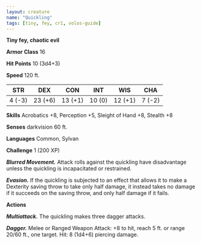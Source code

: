 ```yaml
---
layout: creature
name: "Quickling"
tags: [tiny, fey, cr1, volos-guide]
---
```


**Tiny fey, chaotic evil**

**Armor Class** 16

**Hit Points** 10 (3d4+3)

**Speed** 120 ft.

|   STR   |   DEX   |   CON   |   INT   |   WIS   |   CHA   |
|:-----:|:-----:|:-----:|:-----:|:-----:|:-----:|
| 4 (-3) | 23 (+6) | 13 (+1) | 10 (0) | 12 (+1) | 7 (-2) |

**Skills** Acrobatics +8, Perception +5, Sleight of Hand +8, Stealth +8

**Senses** darkvision 60 ft.

**Languages** Common, Sylvan

**Challenge** 1 (200 XP)

***Blurred Movement.*** Attack rolls against the quickling have disadvantage unless the quickling is incapacitated or restrained.

***Evasion.*** If the quickling is subjected to an effect that allows it to make a Dexterity saving throw to take only half damage, it instead takes no damage if it succeeds on the saving throw, and only half damage if it fails.

**Actions**

***Multiattack.*** The quickling makes three dagger attacks.

***Dagger.*** Melee or Ranged Weapon Attack: +8 to hit, reach 5 ft. or range 20/60 ft., one target. Hit: 8 (1d4+6) piercing damage.

